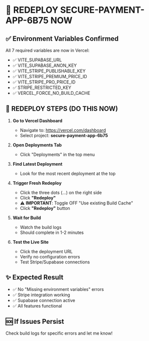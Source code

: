 # 🚀 REDEPLOY SECURE-PAYMENT-APP-6B75 NOW

## ✅ Environment Variables Confirmed
All 7 required variables are now in Vercel:
- ✅ VITE_SUPABASE_URL
- ✅ VITE_SUPABASE_ANON_KEY
- ✅ VITE_STRIPE_PUBLISHABLE_KEY
- ✅ VITE_STRIPE_PREMIUM_PRICE_ID
- ✅ VITE_STRIPE_PRO_PRICE_ID
- ✅ STRIPE_RESTRICTED_KEY
- ✅ VERCEL_FORCE_NO_BUILD_CACHE

## 🔄 REDEPLOY STEPS (DO THIS NOW)

1. **Go to Vercel Dashboard**
   - Navigate to: https://vercel.com/dashboard
   - Select project: **secure-payment-app-6b75**

2. **Open Deployments Tab**
   - Click "Deployments" in the top menu

3. **Find Latest Deployment**
   - Look for the most recent deployment at the top

4. **Trigger Fresh Redeploy**
   - Click the three dots (...) on the right side
   - Click **"Redeploy"**
   - ⚠️ **IMPORTANT**: Toggle OFF "Use existing Build Cache"
   - Click **"Redeploy"** button

5. **Wait for Build**
   - Watch the build logs
   - Should complete in 1-2 minutes

6. **Test the Live Site**
   - Click the deployment URL
   - Verify no configuration errors
   - Test Stripe/Supabase connections

## ✨ Expected Result
- ✅ No "Missing environment variables" errors
- ✅ Stripe integration working
- ✅ Supabase connection active
- ✅ All features functional

## 🆘 If Issues Persist
Check build logs for specific errors and let me know!
